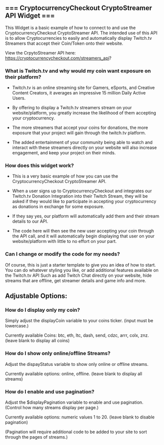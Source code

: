 ## === CryptocurrencyCheckout CryptoStreamer API Widget ===

This Widget is a basic example of how to connect to and use the CryptocurrencyCheckout CryptoStreamer API.
The intended use of this API is to allow Cryptocurrencies to easily and automatically display Twitch.tv Streamers that accept their Coin/Token onto their website.


View the CrpytoStreamer API here:
https://cryptocurrencycheckout.com/streamers_api?


### What is Twitch.tv and why would my coin want exposure on their platform?

* Twitch.tv is an online streaming site for Gamers, eSports, and Creative Content Creators, it averages an impressive 15 million Daily Active Users.

* By offering to display a Twitch.tv streamers stream on your website/platform, you greatly increase the likelihood of them accepting your cryptocurrency.

* The more streamers that accept your coins for donations, the more exposure that your project will gain through the twitch.tv platform.

* The added entertainment of your community being able to watch and interact with these streamers directly on your website will also increase engagement, and keep your project on their minds.




### How does this widget work?

* This is a very basic example of how you can use the CryptocurrencyCheckout CryptoStreamer API.


* When a user signs up to CryptocurrencyCheckout and integrates our Twitch.tv Donation Integration into their Twitch Stream, they will be asked if they would like to participate in accepting your cryptocurrency as donations in exchange for some exposure.


* If they say yes, our platform will automatically add them and their stream details to our API.


* The code here will then see the new user accepting your coin through the API call, and it will automatically begin displaying that user on your website/platform with little to no effort on your part.




### Can I change or modify the code for my needs?
Of course, this is just a starter template to give you an idea of how to start.
You can do whatever styling you like, or add additional features available on the Twitch.tv API
Such as add Twitch Chat directly on your website, hide streams that are offline, get streamer details and game info and more.



## Adjustable Options:

### How do I display only my coin?
Simply adjust the displayCoin variable to your coins ticker. (input must be lowercase.)

Currently available Coins: btc, eth, ltc, dash, send, cdzc, arrr, colx, znz. (leave blank to display all coins)


### How do I show only online/offline Streams?
Adjust the dispayStatus variable to show only online or offline streams.

Currently available options: online, offline. (leave blank to display all streams)


### How do I enable and use pagination?
Adjust the $displayPagination variable to enable and use pagination. (Control how many streams display per page.)

Currently available options: numeric values 1 to 20. (leave blank to disable pagination)

(Pagination will require additional code to be added to your site to sort through the pages of streams.)
